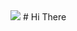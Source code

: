 <img src="https://i.pinimg.com/originals/ee/e0/c1/eee0c1dc806da44930fc6eb26b94a737.gif" >
# Hi There 


